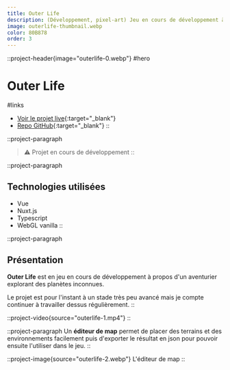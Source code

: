 ```yaml
---
title: Outer Life
description: (Développement, pixel-art) Jeu en cours de développement à propos d'un aventurier explorant des planètes inconnues.
image: outerlife-thumbnail.webp
color: 80B878
order: 3
---
```


::project-header{image="outerlife-0.webp"}
#hero
# Outer Life

#links
- [Voir le projet live](https://outerlife.vercel.app/){:target="_blank"}
- [Repo GitHub](https://github.com/ColinLienard/outerlife){:target="_blank"}
::

::project-paragraph
> ⚠️ Projet en cours de développement
::

::project-paragraph
## Technologies utilisées

- Vue
- Nuxt.js
- Typescript
- WebGL vanilla
::

::project-paragraph
## Présentation

**Outer Life** est en jeu en cours de développement à propos d'un aventurier explorant des planètes inconnues.

Le projet est pour l'instant à un stade très peu avancé mais je compte continuer à travailler dessus régulièrement.
::

::project-video{source="outerlife-1.mp4"}
::

::project-paragraph
Un **éditeur de map** permet de placer des terrains et des environnements facilement puis d'exporter le résultat en json pour pouvoir ensuite l'utiliser dans le jeu.
::

::project-image{source="outerlife-2.webp"}
L'éditeur de map
::